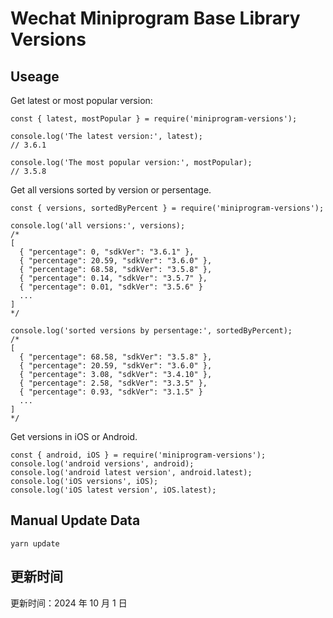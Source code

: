 
# Wechat Miniprogram Base Library Versions

## Useage

Get latest or most popular version:

```;
const { latest, mostPopular } = require('miniprogram-versions');

console.log('The latest version:', latest);
// 3.6.1

console.log('The most popular version:', mostPopular);
// 3.5.8

```

Get all versions sorted by version or persentage.

```
const { versions, sortedByPercent } = require('miniprogram-versions');

console.log('all versions:', versions);
/*
[
  { "percentage": 0, "sdkVer": "3.6.1" },
  { "percentage": 20.59, "sdkVer": "3.6.0" },
  { "percentage": 68.58, "sdkVer": "3.5.8" },
  { "percentage": 0.14, "sdkVer": "3.5.7" },
  { "percentage": 0.01, "sdkVer": "3.5.6" }
  ...
]
*/

console.log('sorted versions by persentage:', sortedByPercent);
/*
[
  { "percentage": 68.58, "sdkVer": "3.5.8" },
  { "percentage": 20.59, "sdkVer": "3.6.0" },
  { "percentage": 3.08, "sdkVer": "3.4.10" },
  { "percentage": 2.58, "sdkVer": "3.3.5" },
  { "percentage": 0.93, "sdkVer": "3.1.5" }
  ...
]
*/
```

Get versions in iOS or Android.

```
const { android, iOS } = require('miniprogram-versions');
console.log('android versions', android);
console.log('android latest version', android.latest);
console.log('iOS versions', iOS);
console.log('iOS latest version', iOS.latest);
```

## Manual Update Data

```
yarn update
```

## 更新时间

更新时间：2024 年 10 月 1 日
